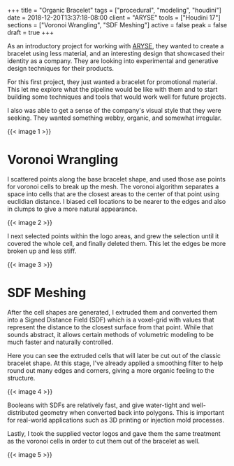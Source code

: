 +++
title = "Organic Bracelet"
tags = ["procedural", "modeling", "houdini"]
date = 2018-12-20T13:37:18-08:00
client = "ARYSE"
tools = ["Houdini 17"]
sections = ["Voronoi Wrangling", "SDF Meshing"]
active = false
peak = false
draft = true
+++

As an introductory project for working with [ARYSE](https://aryse.com/), they wanted to create a bracelet using less material, and an interesting design that showcased their identity as a company. They are looking into experimental and generative design techniques for their products.

For this first project, they just wanted a bracelet for promotional material. This let me explore what the pipeline would be like with them and to start building some techniques and tools that would work well for future projects.

I also was able to get a sense of the company's visual style that they were seeking. They wanted something webby, organic, and somewhat irregular.

{{< image 1 >}}

# Voronoi Wrangling
I scattered points along the base bracelet shape, and used those ase points for voronoi cells to break up the mesh. The voronoi algorithm separates a space into cells that are the closest areas to the center of that point using euclidian distance. I biased cell locations to be nearer to the edges and also in clumps to give a more natural appearance.

{{< image 2 >}}

I next selected points within the logo areas, and grew the selection until it covered the whole cell, and finally deleted them. This let the edges be more broken up and less stiff.

{{< image 3 >}}

# SDF Meshing
After the cell shapes are generated, I extruded them and converted them into a Signed Distance Field (SDF) which is a voxel-grid with values that represent the distance to the closest surface from that point. While that sounds abstract, it allows certain methods of volumetric modeling to be much faster and naturally controlled.

Here you can see the extruded cells that will later be cut out of the classic bracelet shape. At this stage, I've already applied a smoothing filter to help round out many edges and corners, giving a more organic feeling to the structure.

{{< image 4 >}}

Booleans with SDFs are relatively fast, and give water-tight and well-distributed geometry when converted back into polygons. This is important for real-world applications such as 3D printing or injection mold processes.

Lastly, I took the supplied vector logos and gave them the same treatment as the voronoi cells in order to cut them out of the bracelet as well.

{{< image 5 >}}
